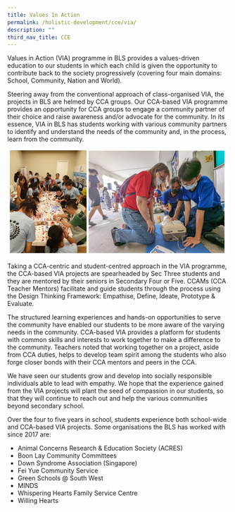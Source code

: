 ```yaml
---
title: Values In Action
permalink: /holistic-development/cce/via/
description: ""
third_nav_title: CCE
---
```

Values in Action (VIA) programme in BLS provides a values-driven education to our students in which each child is given the opportunity to contribute back to the society progressively (covering four main domains: School, Community, Nation and World). 

Steering away from the conventional approach of class-organised VIA, the projects in BLS are helmed by CCA groups. Our CCA-based VIA programme provides an opportunity for CCA groups to engage a community partner of their choice and raise awareness and/or advocate for the community. In its essence, VIA in BLS has students working with various community partners to identify and understand the needs of the community and, in the process, learn from the community.

![](/images/VIA1.png)

Taking a CCA-centric and student-centred approach in the VIA programme, the CCA-based VIA projects are spearheaded by Sec Three students and they are mentored by their seniors in Secondary Four or Five. CCAMs (CCA Teacher Mentors) facilitate and guide students through the process using the Design Thinking Framework: Empathise, Define, Ideate, Prototype & Evaluate.

The structured learning experiences and hands-on opportunities to serve the community have enabled our students to be more aware of the varying needs in the community. CCA-based VIA provides a platform for students with common skills and interests to work together to make a difference to the community. Teachers noted that working together on a project, aside from CCA duties, helps to develop team spirit among the students who also forge closer bonds with their CCA mentors and peers in the CCA.

We have seen our students grow and develop into socially responsible individuals able to lead with empathy. We hope that the experience gained from the VIA projects will plant the seed of compassion in our students, so that they will continue to reach out and help the various communities beyond secondary school.

Over the four to five years in school, students experience both school-wide and CCA-based VIA projects. Some organisations the BLS has worked with since 2017 are:

*   Animal Concerns Research & Education Society (ACRES)
*   Boon Lay Community Committees
*   Down Syndrome Association (Singapore)
*   Fei Yue Community Service
*   Green Schools @ South West
*   MINDS
*   Whispering Hearts Family Service Centre
*   Willing Hearts
